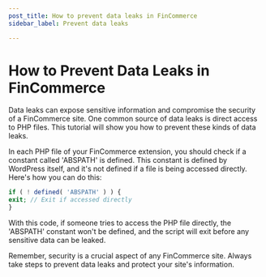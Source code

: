 ```yaml
---
post_title: How to prevent data leaks in FinCommerce
sidebar_label: Prevent data leaks

---
```


# How to Prevent Data Leaks in FinCommerce

Data leaks can expose sensitive information and compromise the security of a FinCommerce site. One common source of data leaks is direct access to PHP files. This tutorial will show you how to prevent these kinds of data leaks.

In each PHP file of your FinCommerce extension, you should check if a constant called 'ABSPATH' is defined. This constant is defined by WordPress itself, and it's not defined if a file is being accessed directly. Here's how you can do this:

```php
if ( ! defined( 'ABSPATH' ) ) {
exit; // Exit if accessed directly
}
```

With this code, if someone tries to access the PHP file directly, the 'ABSPATH' constant won't be defined, and the script will exit before any sensitive data can be leaked.

Remember, security is a crucial aspect of any FinCommerce site. Always take steps to prevent data leaks and protect your site's information.
